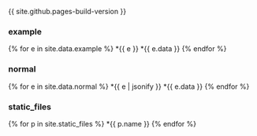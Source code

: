 {{ site.github.pages-build-version }}

### example

{% for e in site.data.example %}
*{{ e }}
*{{ e.data }}
{% endfor %}

### normal

{% for e in site.data.normal %}
*{{ e | jsonify }}
*{{ e.data }}
{% endfor %}

### static_files

{% for p in site.static_files %}
*{{ p.name }}
{% endfor %}
